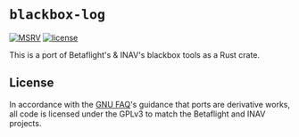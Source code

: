 # `blackbox-log`

[![MSRV](https://img.shields.io/static/v1?logo=rust&label=MSRV&color=dea584&message=1.65)](https://github.com/rust-lang/rust/blob/master/RELEASES.md)
[![license](https://img.shields.io/github/license/wetheredge/blackbox)](https://github.com/wetheredge/blackbox/blob/main/COPYING)

This is a port of Betaflight's & INAV's blackbox tools as a Rust crate.

## License

In accordance with the [GNU FAQ][gpl-ports]'s guidance that ports are
derivative works, all code is licensed under the GPLv3 to match the Betaflight
and INAV projects.

[gpl-ports]: https://www.gnu.org/licenses/gpl-faq.html#TranslateCode
